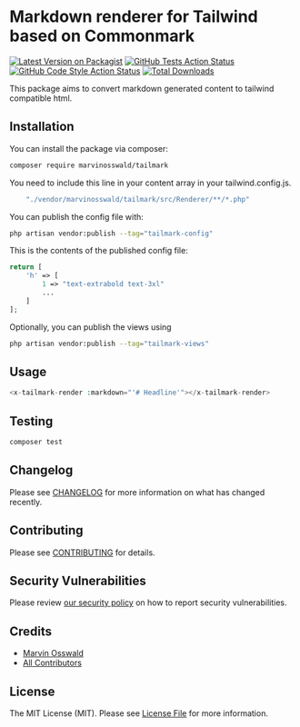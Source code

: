 # Markdown renderer for Tailwind based on Commonmark

[![Latest Version on Packagist](https://img.shields.io/packagist/v/marvinosswald/tailmark.svg?style=flat-square&include_prereleases)](https://packagist.org/packages/marvinosswald/tailmark)
[![GitHub Tests Action Status](https://img.shields.io/github/workflow/status/marvinosswald/tailmark/run-tests?label=tests)](https://github.com/marvinosswald/tailmark/actions?query=workflow%3Arun-tests+branch%3Amain)
[![GitHub Code Style Action Status](https://img.shields.io/github/workflow/status/marvinosswald/tailmark/Check%20&%20fix%20styling?label=code%20style)](https://github.com/marvinosswald/tailmark/actions?query=workflow%3A"Check+%26+fix+styling"+branch%3Amain)
[![Total Downloads](https://img.shields.io/packagist/dt/marvinosswald/tailmark.svg?style=flat-square)](https://packagist.org/packages/marvinosswald/tailmark)

This package aims to convert markdown generated content to tailwind compatible html.

## Installation

You can install the package via composer:

```bash
composer require marvinosswald/tailmark
```

You need to include this line in your content array in your tailwind.config.js.

```js
    "./vendor/marvinosswald/tailmark/src/Renderer/**/*.php"
```

You can publish the config file with:

```bash
php artisan vendor:publish --tag="tailmark-config"
```

This is the contents of the published config file:

```php
return [
    'h' => [
        1 => "text-extrabold text-3xl"
        ...
    ]
];
```

Optionally, you can publish the views using

```bash
php artisan vendor:publish --tag="tailmark-views"
```

## Usage

```php
<x-tailmark-render :markdown="'# Headline'"></x-tailmark-render>
```

## Testing

```bash
composer test
```

## Changelog

Please see [CHANGELOG](CHANGELOG.md) for more information on what has changed recently.

## Contributing

Please see [CONTRIBUTING](.github/CONTRIBUTING.md) for details.

## Security Vulnerabilities

Please review [our security policy](../../security/policy) on how to report security vulnerabilities.

## Credits

- [Marvin Osswald](https://github.com/marvinosswald)
- [All Contributors](../../contributors)

## License

The MIT License (MIT). Please see [License File](LICENSE.md) for more information.
